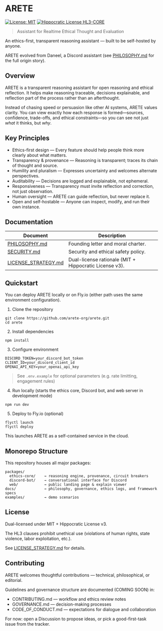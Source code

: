 # ARETE
[![License: MIT](https://img.shields.io/badge/License-MIT-yellow.svg)](https://opensource.org/licenses/MIT)
[![Hippocratic License HL3-CORE](https://img.shields.io/static/v1?label=Hippocratic%20License&message=HL3-CORE&labelColor=5e2751&color=bc8c3d)](https://firstdonoharm.dev/version/3/0/core.html)
> Assistant for Realtime Ethical Thought and Evaluation

An ethics-first, transparent reasoning assistant — built to be self-hosted by anyone.

ARETE evolved from Daneel, a Discord assistant (see [PHILOSOPHY.md](PHILOSOPHY.md) for the full origin story).

## Overview
ARETE is a transparent reasoning assistant for open reasoning and ethical reflection.
It helps make reasoning traceable, decisions explainable, and reflection part of the process rather than an afterthought.

Instead of chasing speed or persuasion like other AI systems, ARETE values clarity. You can view exactly how each response is formed—sources, confidence, trade-offs, and ethical constraints—so you can see not just *what* it thinks, but *why*.

## Key Principles
- Ethics-first design — Every feature should help people think more clearly about what matters.
- Transparency & provenance — Reasoning is transparent; traces its chain of thought and source.
- Humility and pluralism — Expresses uncertainty and welcomes alternate perspectives.
- Auditability — Decisions are logged and explainable, not ephemeral.
- Responsiveness — Transparency must invite reflection and correction, not just observation.
- Human oversight — ARETE can guide reflection, but never replace it.
- Open and self-hostable — Anyone can inspect, modify, and run their own instance.

## Documentation

| Document  | Description |
| ------------- | ------------- |
| [PHILOSOPHY.md](PHILOSOPHY.md)  | Founding letter and moral charter. |
| [SECURITY.md](SECURITY.md) | Security and ethical safety policy. |
| [LICENSE_STRATEGY.md](LICENSE_STRATEGY.md)  | Dual-license rationale (MIT + Hippocratic License v3). |

## Quickstart
You can deploy ARETE locally or on Fly.io (either path uses the same environment configuration).
1. Clone the repository
```
git clone https://github.com/arete-org/arete.git
cd arete
```
2. Install dependencies
```
npm install
```
3. Configure environment
```
DISCORD_TOKEN=your_discord_bot_token
CLIENT_ID=your_discord_client_id
OPENAI_API_KEY=your_openai_api_key
```
> See `.env.example` for optional parameters (e.g. rate limitting, engagement rules)

4. Run locally
(starts the ethics core, Discord bot, and web server in development mode)
```
npm run dev
```
5. Deploy to Fly.io (optional)
```
flyctl launch
flyctl deploy
```
This launches ARETE as a self-contained service in the cloud.

## Monorepo Structure
This repository houses all major packages:
```
packages/
  ethics-core/    → reasoning engine, provenance, circuit breakers
  discord-bot/    → conversational interface for Discord
  web/            → public landing page & explain viewer
docs/             → philosophy, governance, ethics logs, and framework specs
examples/         → demo scenarios
```

## License

Dual-licensed under MIT + Hippocratic License v3.

The HL3 clauses prohibit unethical use (violations of human rights, state violence, labor exploitation, etc.).

See [LICENSE_STRATEGY.md](LICENSE_STRATEGY.md) for details.

## Contributing

ARETE welcomes thoughtful contributions — technical, philosophical, or editorial.

Guidelines and governance structure are documented (COMING SOON) in:
- CONTRIBUTING.md — workflow and ethics review notes
- GOVERNANCE.md — decision-making processes
- CODE_OF_CONDUCT.md — expectations for dialogue and collaboration
  
For now: open a Discussion to propose ideas, or pick a good-first-task issue from the tracker.
